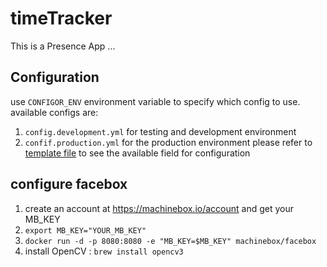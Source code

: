 # timeTracker
This is a Presence App ...


## Configuration
use `CONFIGOR_ENV` environment variable to specify which config to use. available configs are: 
1. `config.development.yml` for testing and development environment 
2. `confif.production.yml` for the production environment
please refer to [template file](config/config.template.yml) to see the available field for configuration

## configure facebox
1. create an account at https://machinebox.io/account and get your MB_KEY
2. `export MB_KEY="YOUR_MB_KEY" `
3. `docker run -d -p 8080:8080 -e "MB_KEY=$MB_KEY" machinebox/facebox`
4. install OpenCV : 
`brew install opencv3 `